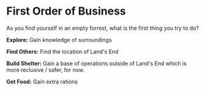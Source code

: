 # First Order of Business
As you find yourself in an empty forrest, what is the first thing you try to do?

**Explore:** Gain knowledge of surroundings

**Find Others:** Find the location of Land's End

**Build Shelter:** Gain a base of operations outside of Land's End which is more reclusive / safer, for now.

**Get Food:** Gain extra rations
